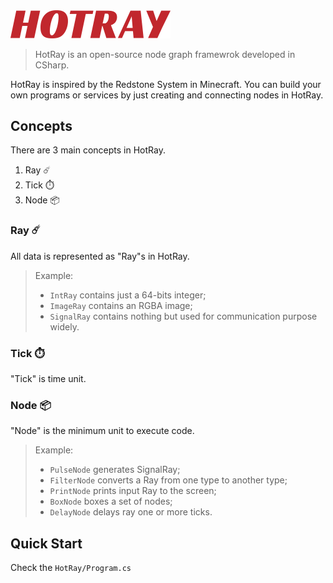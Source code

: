 <img src="logo.svg" width="256" >

> HotRay is an open-source node graph framewrok developed in CSharp. 

HotRay is inspired by the Redstone System in Minecraft. You can build your own programs or services by just creating and connecting nodes in HotRay. 



## Concepts

There are 3 main concepts in HotRay. 

1. Ray ☄️
2. Tick ⏱️
3. Node 📦

### Ray ☄️

All data is represented as "Ray"s in HotRay. 

> Example: 
> - `IntRay` contains just a 64-bits integer; 
> - `ImageRay` contains an RGBA image; 
> - `SignalRay` contains nothing but used for communication purpose widely. 


### Tick ⏱️

"Tick" is time unit. 


### Node 📦

"Node" is the minimum unit to execute code. 

> Example: 
> - `PulseNode` generates SignalRay; 
> - `FilterNode` converts a Ray from one type to another type; 
> - `PrintNode` prints input Ray to the screen;  
> - `BoxNode` boxes a set of nodes; 
> - `DelayNode` delays ray one or more ticks. 



## Quick Start

Check the `HotRay/Program.cs`


